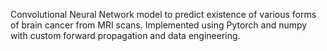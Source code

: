 Convolutional Neural Network model to predict existence of various forms of brain cancer from MRI scans. Implemented using Pytorch and numpy with custom forward propagation and data engineering.
